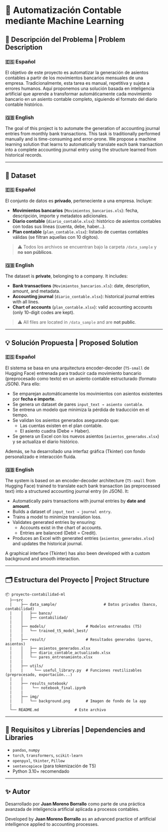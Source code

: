 
# 🤖 Automatización Contable mediante Machine Learning

## 📌 Descripción del Problema | Problem Description

### 🇪🇸 Español

El objetivo de este proyecto es automatizar la generación de asientos contables a partir de los movimientos bancarios mensuales de una empresa. Tradicionalmente, esta tarea es manual, repetitiva y sujeta a errores humanos. Aquí proponemos una solución basada en inteligencia artificial que aprende a transformar automáticamente cada movimiento bancario en un asiento contable completo, siguiendo el formato del diario contable histórico.

### 🇬🇧 English

The goal of this project is to automate the generation of accounting journal entries from monthly bank transactions. This task is traditionally performed manually and is time-consuming and error-prone. We propose a machine learning solution that learns to automatically translate each bank transaction into a complete accounting journal entry using the structure learned from historical records.

---

## 📁 Dataset

### 🇪🇸 Español

El conjunto de datos es **privado**, perteneciente a una empresa. Incluye:

- **Movimientos bancarios** (`Movimientos_bancarios.xls`): fecha, descripción, importe y metadatos adicionales.
- **Diario contable** (`diario_contable.xlsx`): histórico de asientos contables con todas sus líneas (cuenta, debe, haber...).
- **Plan contable** (`plan_contable.xlsx`): listado de cuentas contables válidas (se filtran aquellas con 10 dígitos).

> ⚠️ Todos los archivos se encuentran bajo la carpeta `/data_sample` y **no son públicos**.

### 🇬🇧 English

The dataset is **private**, belonging to a company. It includes:

- **Bank transactions** (`Movimientos_bancarios.xls`): date, description, amount, and metadata.
- **Accounting journal** (`diario_contable.xlsx`): historical journal entries with all lines.
- **Chart of accounts** (`plan_contable.xlsx`): valid accounting accounts (only 10-digit codes are kept).

> ⚠️ All files are located in `/data_sample` and are **not public**.

---

## 💡 Solución Propuesta | Proposed Solution

### 🇪🇸 Español

El sistema se basa en una arquitectura encoder-decoder (`T5-small` de Hugging Face) entrenada para traducir cada movimiento bancario (preprocesado como texto) en un asiento contable estructurado (formato JSON). Para ello:

- Se emparejan automáticamente los movimientos con asientos existentes por **fecha e importe**.
- Se genera un dataset de pares `input_text → asiento contable`.
- Se entrena un modelo que minimiza la pérdida de traducción en el tiempo.
- Se validan los asientos generados asegurando que:
  - Las cuentas existen en el plan contable.
  - El asiento cuadra (Debe = Haber).
- Se genera un Excel con los nuevos asientos (`asientos_generados.xlsx`) y se actualiza el diario histórico.

Además, se ha desarrollado una interfaz gráfica (Tkinter) con fondo personalizado e interacción fluida.

### 🇬🇧 English

The system is based on an encoder-decoder architecture (`T5-small` from Hugging Face) trained to translate each bank transaction (as preprocessed text) into a structured accounting journal entry (in JSON). It:

- Automatically pairs transactions with journal entries by **date and amount**.
- Builds a dataset of `input_text → journal entry`.
- Trains a model to minimize translation loss.
- Validates generated entries by ensuring:
  - Accounts exist in the chart of accounts.
  - Entries are balanced (Debit = Credit).
- Produces an Excel with generated entries (`asientos_generados.xlsx`) and updates the historical journal.

A graphical interface (Tkinter) has also been developed with a custom background and smooth interaction.

---

## 🗂️ Estructura del Proyecto | Project Structure

```
📦 proyecto-contabilidad-ml
  ├──src
  |    ├── data_sample/                     # Datos privados (banco, contabilidad)
  |    │   ├── banco/
  |    │   ├── contabilidad/
  |    │ 
  |    ├── models/                  # Modelos entrenados (T5)
  |    │   └── trained_t5_model_best/
  |    |
  |    ├── result/                  # Resultados generados (pares, asientos)
  |    │   ├── asientos_generados.xlsx
  |    │   ├── diario_contable_actualizado.xlsx
  |    │   └── pares_entrenamiento.xlsx
  |    |
  |    ├── utils/
  |    |     └── useful_library.py  # Funciones reutilizables (preprocesado, exportación...)
  |    |
  |    ├── results_notebook/
  |    |    └── notebook_final.ipynb
  |    |
  |    ├── img/
  |    │   └── background.png       # Imagen de fondo de la app
  |
  └── README.md                # Este archivo
```

---

## 🧠 Requisitos y Librerías | Dependencies and Libraries

- `pandas`, `numpy`
- `torch`, `transformers`, `scikit-learn`
- `openpyxl`, `tkinter`, `Pillow`
- `sentencepiece` (para tokenización de T5)
- Python 3.10+ recomendado

---

## ✨ Autor

Desarrollado por **Juan Moreno Borrallo** como parte de una práctica avanzada de inteligencia artificial aplicada a procesos contables.

Developed by **Juan Moreno Borrallo** as an advanced practice of artificial intelligence applied to accounting processes.